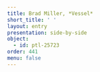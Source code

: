 ```yaml
---
title: Brad Miller, *Vessel*
short_title: ' '
layout: entry
presentation: side-by-side
object:
  - id: ptl-25723
order: 441
menu: false
---
```

